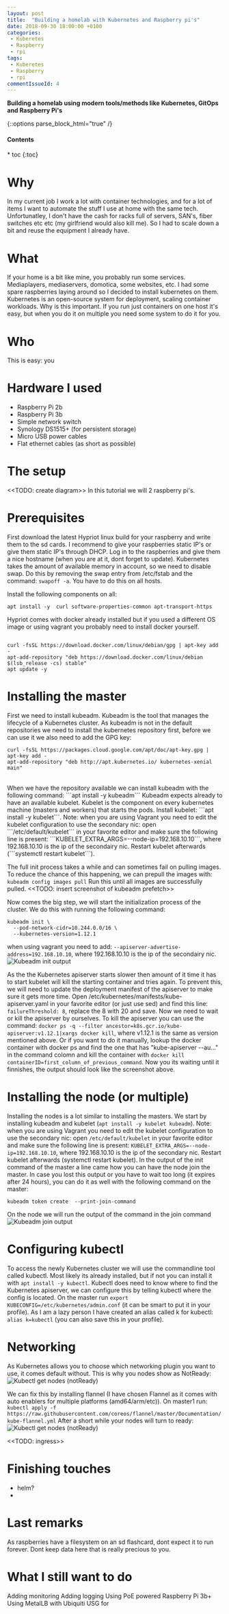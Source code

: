 ```yaml
---
layout: post
title:  "Building a homelab with Kubernetes and Raspberry pi's"
date: 2018-09-30 18:00:00 +0100
categories: 
 - Kuberetes
 - Raspberry
 - rpi
tags:
 - Kuberetes
 - Raspberry
 - rpi
commentIssueId: 4
---
```

**Building a homelab using modern tools/methods like Kubernetes, GitOps and Raspberry Pi's**

{::options parse_block_html="true" /}
<div class="toc">
<h4>Contents</h4>
* toc
{:toc}
</div>

# Why
In my current job I work a lot with container technologies, and for a lot of items I want to automate the stuff I use at home with the same tech. Unfortunatley, I don't have the cash for racks full of servers, SAN's, fiber switches etc etc (my girlfriend would also kill me). So I had to scale down a bit and reuse the equipment I already have. 

# What
If your home is a bit like mine, you probably run some services. Mediaplayers, mediaservers, domotica, some websites, etc. I had some spare raspberries laying around so I decided to install kubernetes on them. Kubernetes is an open-source system for deployment, scaling container workloads. Why is this important. If you run just containers on one host it's easy, but when you do it on multiple you need some system to do it for you.   

# Who
This is easy: you

# Hardware I used
- Raspberry Pi 2b
- Raspberry Pi 3b
- Simple network switch
- Synology DS1515+ (for persistent storage)
- Micro USB power cables
- Flat ethernet cables (as short as possible)

# The setup
<<TODO: create diagram>>
In this tutorial we will 2 raspberry pi's. 
# Prerequisites
First download the latest Hypriot linux build for your raspberry and write them to the sd cards. 
I recommend to give your raspberries static IP's or give them static IP's through DHCP. Log in to the raspberries and
give them a nice hostname (when you are at it, dont forget to update). Kubernetes takes the amount of available memory in account, so we need to disable swap. Do this by removing the swap entry from /etc/fstab and the command: ```swapoff -a```. You have to do this on all hosts. 

Install the following components on all:
```
apt install -y  curl software-properties-common apt-transport-https
```

Hypriot comes with docker already installed but if you used a different OS image or using vagrant you probably need to install docker yourself.
```

curl -fsSL https://download.docker.com/linux/debian/gpg | apt-key add -
apt-add-repository "deb https://download.docker.com/linux/debian $(lsb_release -cs) stable"
apt update -y
```



# Installing the master
First we need to install kubeadm. Kubeadm is the tool that manages the lifecycle of a Kubernetes cluster. As kubeadm is not in the default repositories we need to install the kubernetes repository first, before we can use it we also need to add the GPG key:  



```
curl -fsSL https://packages.cloud.google.com/apt/doc/apt-key.gpg | apt-key add -
apt-add-repository "deb http://apt.kubernetes.io/ kubernetes-xenial main"
```
<br/>
When we have the repository available we can install kubeadm with the following command: ```apt install -y kubeadm```  
Kubeadm expects already to have an available kubelet. Kubelet is the component on every kubernetes machine (masters and workers) that starts the pods.
Install kubelet: ```apt install -y kubelet```. Note: when you are using Vagrant you need to edit the kubelet configuration to use the secondary nic:
open ```/etc/default/kubelet``` in your favorite editor and make sure the following line is present: ```KUBELET_EXTRA_ARGS=--node-ip=192.168.10.10```, where 192.168.10.10 is the ip of the secondairy nic. Restart kubelet afterwards (```systemctl restart kubelet```).

The full init process takes a while and can sometimes fail on pulling images. To reduce the chance of this happening, we can prepull the images with:
```kubeadm config images pull``` Run this until all images are successfully pulled.
<<TODO: insert screenshot of kubeadm prefetch>>  

Now comes the big step, we will start the initialization process of the cluster. We do this with running the following command:
```
kubeadm init \
  --pod-network-cidr=10.244.0.0/16 \
  --kubernetes-version=1.12.1
```
when using vagrant you need to add: ```--apiserver-advertise-address=192.168.10.10```, where 192.168.10.10 is the ip of the secondairy nic.
![Kubeadm init output](/images/2018-11-homelab/kubeadm_init.png)

As the the Kubernetes apiserver starts slower then amount of it time it has to start kubelet will kill the starting container and tries again. To prevent this, we will need to update the deployment manifest of the apiserver to make sure it gets more time. Open /etc/kubernetes/manifests/kube-apiserver.yaml in your favorite editor (or just use sed) and find this line: ```failureThreshold: 8```, replace the 8 with 20 and save. Now we need to wait or kill the apiserver by ourselves. To kill the apiserver you can use the command: ```docker ps -q --filter ancestor=k8s.gcr.io/kube-apiserver:v1.12.1|xargs docker kill```, where v1.12.1 is the same as version mentioned above. Or if you want to do it manually, lookup the docker container with docker ps and find the one that has "kube-apiserver --au…" in the command colomn and kill the container with ```docker kill containerID=first_column_of_previous_command```. Now you its waiting until it finnishes, the output should look like the screenshot above.

# Installing the node (or multiple)
Installing the nodes is a lot similar to installing the masters. We start by installing kubeadm and kubelet (```apt install -y kubelet kubeadm```).  Note: when you are using Vagrant you need to edit the kubelet configuration to use the secondary nic:
open ```/etc/default/kubelet``` in your favorite editor and make sure the following line is present: ```KUBELET_EXTRA_ARGS=--node-ip=192.168.10.10```, where 192.168.10.10 is the ip of the secondary nic. Restart kubelet afterwards (systemctl restart kubelet). In the output of the init command of the master a line came how you can have the node join the master. In case you lost this output or you have to wait too long (it expires after 24 hours), you can do it as well with the following command on the master:
```
kubeadm token create  --print-join-command
```
On the node we will run the output of the command in the join command
![Kubeadm join output](/images/2018-11-homelab/kubeadm_join.png)

# Configuring kubectl
To access the newly Kubernetes cluster we will use the commandline tool called kubectl. Most likely its already installed, but if not you can install it with
```apt install -y kubectl```. Kubectl does need to know where to find the Kubernetes apiserver, we can configure this by telling kubectl where the config is located. On the master run ```export KUBECONFIG=/etc/kubernetes/admin.conf``` (it can be smart to put it in your profile). As I am a lazy person I have created an alias called k for kubectl: ```alias k=kubectl``` (you can also save this in your profile). 

# Networking
As Kubernetes allows you to choose which networking plugin you want to use, it comes default without. This is why you nodes show as NotReady:
![Kubectl get nodes (notReady)](/images/2018-11-homelab/kubectl_get_nodes_not_ready.png)


We can fix this by installing flannel (I have chosen Flannel as it comes with auto enablers for multiple platforms (amd64/arm/etc)). On master1 run:
```kubectl apply -f https://raw.githubusercontent.com/coreos/flannel/master/Documentation/kube-flannel.yml```
After a short while your nodes will turn to ready:  
![Kubectl get nodes (notReady)](/images/2018-11-homelab/kubectl_get_nodes_ready.png)

<<TODO: ingress>>

# Finishing touches
- helm?
- 

# Last remarks
As raspberries have a filesystem on an sd flashcard, dont expect it to run forever. Dont keep data here that is really precious to you. 

# What I still want to do
Adding monitoring
Adding logging
Using PoE powered Raspberry Pi 3b+
Using MetalLB with Ubiquiti USG for 

